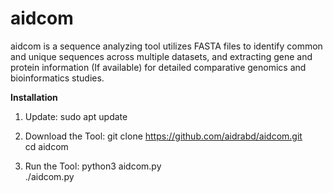 # aidcom
aidcom is a sequence analyzing tool utilizes FASTA files to identify common and unique sequences across multiple datasets, and extracting gene and protein information (If available) for detailed comparative genomics and bioinformatics studies.

**Installation**

1. Update:
sudo apt update

2. Download the Tool:
git clone https://github.com/aidrabd/aidcom.git <br>
cd aidcom

3. Run the Tool:
python3 aidcom.py <br>
./aidcom.py
